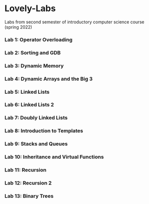 # Lovely-Labs
Labs from second semester of introductory computer science course (spring 2022)

### Lab 1: Operator Overloading

### Lab 2: Sorting and GDB

### Lab 3: Dynamic Memory

### Lab 4: Dynamic Arrays and the Big 3

### Lab 5: Linked Lists

### Lab 6: Linked Lists 2

### Lab 7: Doubly Linked Lists

### Lab 8: Introduction to Templates

### Lab 9: Stacks and Queues

### Lab 10: Inheritance and Virtual Functions

### Lab 11: Recursion

### Lab 12: Recursion 2

### Lab 13: Binary Trees
